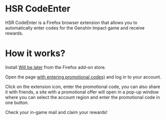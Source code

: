 # HSR CodeEnter
HSR CodeEnter is a Firefox browser extension that allows you to automatically enter codes for the Genshin Impact game and receive rewards.

# How it works?
Install [Will be later]() from the Firefox add-on store.

Open the page [with entering promotional codes)](https://hsr.hoyoverse.com/gift) and log in to your account.

Click on the extension icon, enter the promotional code, you can also share it with friends, a site with a promotional offer will open in a pop-up window where you can select the account region and enter the promotional code in one button.

Check your in-game mail and claim your rewards!
